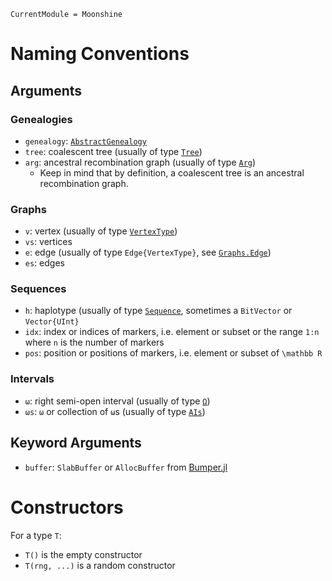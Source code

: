 ```@meta
CurrentModule = Moonshine
```

# Naming Conventions
## Arguments
### Genealogies
* `genealogy`: [`AbstractGenealogy`](@ref)
* `tree`: coalescent tree (usually of type [`Tree`](@ref))
* `arg`: ancestral recombination graph (usually of type [`Arg`](@ref))
  - Keep in mind that by definition, a coalescent tree is an ancestral recombination graph.

### Graphs
* `v`: vertex (usually of type [`VertexType`](@ref))
* `vs`: vertices
* `e`: edge (usually of type `Edge{VertexType}`, see [`Graphs.Edge`](@extref))
* `es`: edges

### Sequences
* `h`: haplotype (usually of type [`Sequence`](@ref), sometimes a `BitVector`
  or `Vector{UInt}`
* `idx`: index or indices of markers, i.e. element or subset or the range
  `1:n` where `n` is the number of markers
* `pos`: position or positions of markers, i.e. element or subset of
  ``\mathbb R``

### Intervals
* `ω`: right semi-open interval (usually of type [`Ω`](@ref))
* `ωs`: `ω` or collection of `ω`s (usually of type [`AIs`](@ref))

## Keyword Arguments
* `buffer`: `SlabBuffer` or `AllocBuffer` from
  [Bumper.jl](https://github.com/MasonProtter/Bumper.jl)

# Constructors
For a type `T`:
* `T()` is the empty constructor
* `T(rng, ...)` is a random constructor
